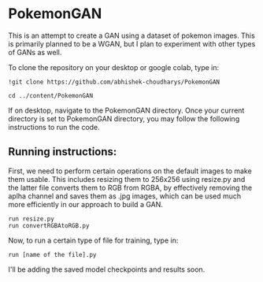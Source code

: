 # PokemonGAN
This is an attempt to create a GAN using a dataset of pokemon images.
This is primarily planned to be a WGAN, but I plan to experiment with other types of GANs as well.


To clone the repository on your desktop or google colab, type in:
```
!git clone https://github.com/abhishek-choudharys/PokemonGAN

cd ../content/PokemonGAN
```


If on desktop, navigate to the PokemonGAN directory.
Once your current directory is set to PokemonGAN directory, you may follow the following instructions to run the code.

<h2> Running instructions: </h2>
First, we need to perform certain operations on the default images to make them usable.
This includes resizing them to 256x256 using resize.py and the latter file converts them to RGB from RGBA, by effectively removing the aplha channel and saves them as .jpg images, which can be used much more efficiently in our approach to build a GAN.

```
run resize.py
run convertRGBAtoRGB.py
```

Now, to run a certain type of file for training, type in:

```
run [name of the file].py
```

I'll be adding the saved model checkpoints and results soon.

